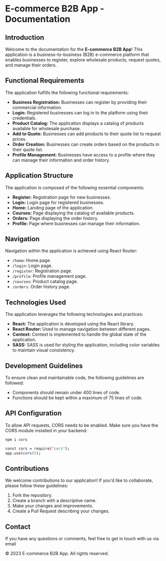 # E-commerce B2B App - Documentation

## Introduction
Welcome to the documentation for the **E-commerce B2B App**! This application is a business-to-business (B2B) e-commerce platform that enables businesses to register, explore wholesale products, request quotes, and manage their orders.

## Functional Requirements
The application fulfills the following functional requirements:

- **Business Registration:** Businesses can register by providing their commercial information.
- **Login:** Registered businesses can log in to the platform using their credentials.
- **Product Catalog:** The application displays a catalog of products available for wholesale purchase.
- **Add to Quote:** Businesses can add products to their quote list to request prices.
- **Order Creation:** Businesses can create orders based on the products in their quote list.
- **Profile Management:** Businesses have access to a profile where they can manage their information and order history.

## Application Structure
The application is composed of the following essential components:

- **Register:** Registration page for new businesses.
- **Login:** Login page for registered businesses.
- **Home:** Landing page of the application.
- **Courses:** Page displaying the catalog of available products.
- **Orders:** Page displaying the order history.
- **Profile:** Page where businesses can manage their information.

## Navigation
Navigation within the application is achieved using React Router:

- `/home`: Home page.
- `/login`: Login page.
- `/register`: Registration page.
- `/profile`: Profile management page.
- `/courses`: Product catalog page.
- `/orders`: Order history page.

## Technologies Used
The application leverages the following technologies and practices:

- **React:** The application is developed using the React library.
- **React Router:** Used to manage navigation between different pages.
- **Context:** Context is implemented to handle the global state of the application.
- **SASS:** SASS is used for styling the application, including color variables to maintain visual consistency.

## Development Guidelines
To ensure clean and maintainable code, the following guidelines are followed:

- Components should remain under 400 lines of code.
- Functions should be kept within a maximum of 75 lines of code.

## API Configuration
To allow API requests, CORS needs to be enabled. Make sure you have the CORS module installed in your backend:
```sh
npm i cors
```
```sh
const cors = require("cors");
app.use(cors());
```

## Contributions
We welcome contributions to our application! If you'd like to collaborate, please follow these guidelines:
1. Fork the repository.
2. Create a branch with a descriptive name.
3. Make your changes and improvements.
4. Create a Pull Request describing your changes.

## Contact
If you have any questions or comments, feel free to get in touch with us via email 

© 2023 E-commerce B2B App. All rights reserved.
